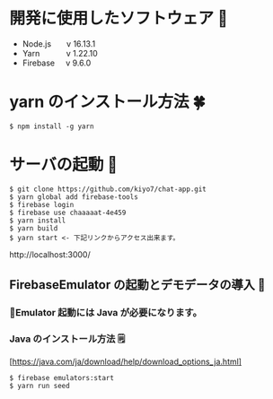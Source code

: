 # 開発に使用したソフトウェア 🚀

- Node.js&nbsp;&nbsp;&nbsp;&nbsp;&nbsp;&nbsp;&nbsp;v 16.13.1
- Yarn&nbsp;&nbsp;&nbsp;&nbsp;&nbsp;&nbsp;&nbsp;&nbsp;&nbsp;&nbsp;&nbsp;&nbsp;v 1.22.10
- Firebase&nbsp;&nbsp;&nbsp;&nbsp;&nbsp;v 9.6.0

# yarn のインストール方法 🍀

```
$ npm install -g yarn
```

# サーバの起動 🤖

```
$ git clone https://github.com/kiyo7/chat-app.git
$ yarn global add firebase-tools
$ firebase login
$ firebase use chaaaaat-4e459
$ yarn install
$ yarn build
$ yarn start <- 下記リンクからアクセス出来ます。
```

http://localhost:3000/

## FirebaseEmulator の起動とデモデータの導入 🍞

### 🚨Emulator 起動には Java が必要になります。

### Java のインストール方法 🗒

[https://java.com/ja/download/help/download_options_ja.html]

```
$ firebase emulators:start
$ yarn run seed
```
